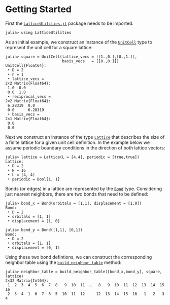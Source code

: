 # Getting Started

First the [`LatticeUtilities.jl`](https://cohensbw.github.io/LatticeUtilities.jl/dev/)
package needs to be imported.

```jldoctest getting_started
julia> using LatticeUtilities
```

As an initial example, we construct an instance of the [`UnitCell`](@ref) type
to represent the unit cell for a square lattice:

```jldoctest getting_started
julia> square = UnitCell(lattice_vecs = [[1.,0.],[0.,1.]],
                         basis_vecs   = [[0.,0.]])
UnitCell{Float64}:
 • D = 2
 • n = 1
 • lattice_vecs =
2×2 Matrix{Float64}:
 1.0  0.0
 0.0  1.0
 • reciprocal_vecs =
2×2 Matrix{Float64}:
 6.28319  0.0
 0.0      6.28319
 • basis_vecs =
2×1 Matrix{Float64}:
 0.0
 0.0
```

Next we construct an instance of the type [`Lattice`](@ref) that describes the size
of a finite lattice for a given unit cell definition. In the example below we assume
periodic boundary conditions in the direction of both lattice vectors:

```jldoctest getting_started
julia> lattice = Lattice(L = [4,4], periodic = [true,true])
Lattice:
 • D = 2
 • N = 16
 • L = [4, 4]
 • periodic = Bool[1, 1]
```

Bonds (or edges) in a lattice are represented by the [`Bond`](@ref) type.
Considering just nearest neighbors, there are two bonds that need to be defined:

```jldoctest getting_started
julia> bond_x = Bond(orbitals = [1,1], displacement = [1,0])
Bond:
 • D = 2
 • orbitals = [1, 1]
 • displacement = [1, 0]

julia> bond_y = Bond([1,1], [0,1])
Bond:
 • D = 2
 • orbitals = [1, 1]
 • displacement = [0, 1]
```

Using these two bond defintions, we can construct the corresponding neighbor table
using the [`build_neighbor_table`](@ref) method:

```jldoctest getting_started
julia> neighbor_table = build_neighbor_table([bond_x,bond_y], square, lattice)
2×32 Matrix{Int64}:
 1  2  3  4  5  6  7  8   9  10  11  …   8   9  10  11  12  13  14  15  16
 2  3  4  1  6  7  8  5  10  11  12     12  13  14  15  16   1   2   3   4
```